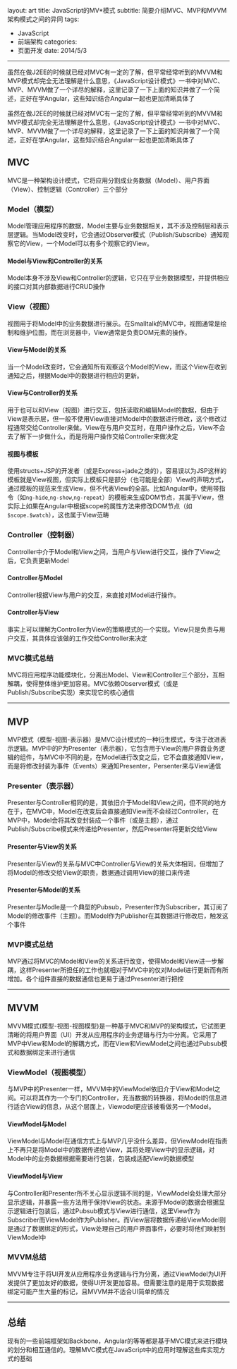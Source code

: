 layout: art
title: JavaScript的MV*模式
subtitle: 简要介绍MVC、MVP和MVVM架构模式之间的异同
tags: 
- JavaScript
- 前端架构
categories: 
- 页面开发
date: 2014/5/3
---

虽然在做J2EE的时候就已经对MVC有一定的了解，但平常经常听到的MVVM和MVP模式却完全无法理解是什么意思，《JavaScript设计模式》一书中对MVC、MVP、MVVM做了一个详尽的解释，这里记录了一下上面的知识并做了一个简述，正好在学Angular，这些知识结合Angular一起也更加清晰具体了

<!-- more -->

虽然在做J2EE的时候就已经对MVC有一定的了解，但平常经常听到的MVVM和MVP模式却完全无法理解是什么意思，《JavaScript设计模式》一书中对MVC、MVP、MVVM做了一个详尽的解释，这里记录了一下上面的知识并做了一个简述，正好在学Angular，这些知识结合Angular一起也更加清晰具体了

## MVC
MVC是一种架构设计模式，它将应用分割成业务数据（Model）、用户界面（View）、控制逻辑（Controller）三个部分

### Model（模型）
Model管理应用程序的数据，Model主要与业务数据相关，其不涉及控制层和表示层逻辑。当Model改变时，它会通过Observer模式（Publish/Subscribe）通知观察它的View，一个Model可以有多个观察它的View。

#### Model与View和Controller的关系
Model本身不涉及View和Controller的逻辑，它只在乎业务数据模型，并提供相应的接口对其内部数据进行CRUD操作

### View（视图）
视图用于将Model中的业务数据进行展示。在Smalltalk的MVC中，视图通常是绘制和维护位图，而在浏览器中，View通常是负责DOM元素的操作。

#### View与Model的关系
当一个Model改变时，它会通知所有观察这个Model的View，而这个View在收到通知之后，根据Model中的数据进行相应的更新。
#### View与Controller的关系
用于也可以和View（视图）进行交互，包括读取和编辑Model的数据，但由于View是表示层，但一般不使用View直接对Model中的数据进行修改，这个修改过程通常交给Controller来做。View在与用户交互时，在用户操作之后，View不会去了解下一步做什么，而是将用户操作交给Controller来做决定

#### 视图与模板
使用structs+JSP的开发者（或是Express+jade之类的），容易误以为JSP这样的模板就是View视图，但实际上模板只是部分（也可能是全部）View的声明方式，通过模板的规范来生成View，但不代表View的全部。比如Angular中，使用带指令（如`ng-hide`,`ng-show`,`ng-repeat`）的模板来生成DOM节点，其属于View，但实际上如果在Angular中根据scope的属性方法来修改DOM节点（如`$scope.$watch`），这也属于View范畴

### Controller（控制器）
Controller中介于Model和View之间，当用户与View进行交互，操作了View之后，它负责更新Model

#### Controller与Model
Controller根据View与用户的交互，来直接对Model进行操作。

#### Controller与View
事实上可以理解为Controller为View的策略模式的一个实现。View只是负责与用户交互，其具体应该做的工作交给Controller来决定

### MVC模式总结
MVC将应用程序功能模块化，分离出Model、View和Controller三个部分，互相解耦，使得整体维护更加容易。MVC依赖Observer模式（或是Publish/Subscribe实现）来实现它的核心通信

---
## MVP
MVP模式（模型-视图-表示器）是MVC设计模式的一种衍生模式，专注于改进表示逻辑。MVP中的P为Presenter（表示器），它包含用于View的用户界面业务逻辑的组件，与MVC中不同的是，在Model进行改变之后，它不会直接通知View，而是将修改封装为事件（Events）来通知Presenter，Persenter来与View通信

### Presenter（表示器）
Presenter与Controller相同的是，其依旧介于Model和View之间，但不同的地方在于，在MVC中，Model在改变后会直接通知View而不会经过Controller，在MVP中，Model会将其改变封装成一个事件（或是主题），通过Publish/Subscribe模式来传递给Presenter，然后Presenter将更新交给View

#### Presenter与View的关系
Presenter与View的关系与MVC中Controller与View的关系大体相同，但增加了将Model的修改交给View的职责，数据通过调用View的接口来传递

#### Presenter与Model的关系
Presenter与Modle是一个典型的Pubsub，Presenter作为Subscriber，其订阅了Model的修改事件（主题）。而Model作为Publisher在其数据进行修改后，触发这个事件

### MVP模式总结
MVP通过将MVC的Model和View的关系进行改变，使得Model和View进一步解耦，这样Presenter所担任的工作也就相对于MVC中的仅对Model进行更新而有所增加。各个组件直接的数据通信也更易于通过Presenter进行把控

---
## MVVM
MVVM模式(模型-视图-视图模型)是一种基于MVC和MVP的架构模式，它试图更清晰的将用户界面（UI）开发从应用程序的业务逻辑与行为中分离。它采用了MVP中View和Model的解耦方式，而在View和ViewModel之间也通过Pubsub模式和数据绑定来进行通信

### ViewModel（视图模型）
与MVP中的Presenter一样，MVVM中的ViewModel依旧介于View和Model之间。可以将其作为一个专门的Controller，充当数据的转换器，将Model的信息进行适合View的信息，从这个层面上，Viewodel更应该被看做另一个Model。

#### ViewModel与Model
ViewModel与Model在通信方式上与MVP几乎没什么差异，但ViewModel在指责上不再只是将Model中的数据传递给View，其将处理View中的显示逻辑，对Model中的业务数据根据需要进行包装，包装成适配View的数据模型

#### ViewModel与View
与Controller和Presenter所不关心显示逻辑不同的是，ViewModel会处理大部分显示逻辑，并暴露一些方法用于保持View的状态。来源于Model的数据会根据显示逻辑进行包装后，通过Pubsub模式与View进行通信，这里View作为Subscriber而ViewModel作为Publisher。而View层将数据传递给ViewModel则是通过了数据绑定的形式，View处理自己的用户界面事件，必要时将他们映射到ViewModel中

### MVVM总结
MVVM专注于将UI开发从应用程序业务逻辑与行为分离，通过ViewModel为UI开发提供了更加友好的数据，使得UI开发更加容易。但需要注意的是用于实现数据绑定可能产生大量的标记，且MVVM并不适合UI简单的情况

---
## 总结
现有的一些前端框架如Backbone，Angular的等等都是基于MVC模式来进行模块的划分和相互通信的。理解MVC模式在JavaScript中的应用时理解这些库实现方式的基础

